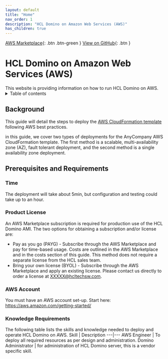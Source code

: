 ```yaml
---
layout: default
title: "Home"
nav_order: 1
description: "HCL Domino on Amazon Web Services (AWS)"
has_children: true
---
```


[AWS Marketplace]( https://aws.amazon.com/marketplace/ ){: .btn .btn-green }
[View on GitHub](https://github.com/HCL-TECH-SOFTWARE/domino-on-aws){: .btn }

<h1>HCL Domino on Amazon Web Services (AWS)</h1>
This website is providing information on how to run HCL Domino on AWS.

<details close markdown="block">
  <summary>
    Table of contents
  </summary>
  {: .text-delta }
1. TOC
{:toc}
</details>

## Background
This guide will detail the steps to deploy the [AWS CloudFormation template](https://aws.amazon.com/cloudformation/) following AWS best practices.

in this guide, we cover two types of deployments for the AnyCompany AWS CloudFormation template. The first method is a scalable, multi-availability zone (AZ), fault tolerant deployment, and the second method is a single availability zone deployment.

## Prerequisites and Requirements


### Time

The deployment will take about 5min, but configuration
and testing could take up to an hour.

### Product License

An AWS Marketplace subscription is required for production use of the HCL Domino AMI. The two options for obtaining a subscription and/or license are:
* Pay as you go (PAYG) - Subscribe through the AWS Marketplace and pay for time-based usage. Costs are outlined in the AWS Marketplace and in the costs section of this guide. This method does not require a separate license from the HCL sales team.
* Bring your own license (BYOL) - Subscribe through the AWS Marketplace and apply an existing license. Please contact us directly to order a license at XXXXX@hcltechsw.com.


### AWS Account

You must have an AWS account set-up. 
Start here: https://aws.amazon.com/getting-started/

### Knowledge Requirements

The following table lists the skills and knowledge needed to deploy and operate HCL Domino on AWS.
Skill |	Description
---|---
AWS Engineer | To deploy all required resources as per design and administration.
Domino Administrator | for administration of HCL Domino server, this is a vendor specific skill.
